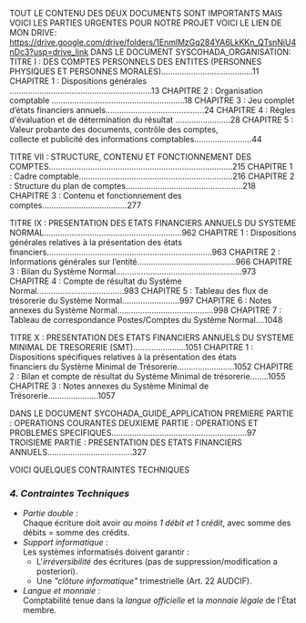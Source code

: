 TOUT LE CONTENU DES DEUX DOCUMENTS SONT IMPORTANTS MAIS VOICI LES PARTIES URGENTES POUR NOTRE PROJET
VOICI LE LIEN DE MON DRIVE: https://drive.google.com/drive/folders/1EnmlMzGq284YA6LkKKn_QTsnNiU4nDc3?usp=drive_link 
DANS LE DOCUMENT SYSCOHADA_ORGANISATION: 
TITRE I : DES COMPTES PERSONNELS DES ENTITES (PERSONNES
PHYSIQUES ET PERSONNES MORALES)……………...………………....11 
CHAPITRE 1 : Dispositions générales ………………………………………...…………..13 
CHAPITRE 2 : Organisation comptable ………………………………….………………18 
CHAPITRE 3 : Jeu complet d’états financiers annuels……………………………..........24 
CHAPITRE 4 : Règles d'évaluation et de détermination du résultat …………………...28 
CHAPITRE 5 : Valeur probante des documents, contrôle des comptes,                                     
collecte et publicité des informations comptables…………………….44 

TITRE VII : STRUCTURE, CONTENU ET FONCTIONNEMENT DES  COMPTES……………………………………………………………………..215 
CHAPITRE 1 : Cadre comptable………………………………………….……………...216 
CHAPITRE 2 : Structure du plan de comptes…………………………………………...218 
CHAPITRE 3 : Contenu et fonctionnement des comptes……………………………….277 

TITRE IX : PRESENTATION  DES ETATS FINANCIERS ANNUELS DU  SYSTEME NORMAL…………………………………………………...962 
CHAPITRE  1 : Dispositions générales relatives à la présentation des états                     financiers……………………………………………………………...963 
CHAPITRE  2 : Informations générales sur l’entité…………………………………….966 
CHAPITRE  3 : Bilan du Système Normal……………………………………………….973 
CHAPITRE 4 : Compte de résultat du Système Normal………………………………..983 
CHAPITRE 5 : Tableau des flux de trésorerie du Système Normal…………………....997 
CHAPITRE  6 : Notes annexes  du Système Normal……………………………………998 
CHAPITRE  7 : Tableau de correspondance Postes/Comptes du Système Normal….1048

TITRE X : PRESENTATION  DES ETATS FINANCIERS ANNUELS DU  SYSTEME MINIMAL DE TRESORERIE (SMT)…………………..1051 
CHAPITRE  1 : Dispositions spécifiques relatives à la présentation des états             
financiers du Système Minimal de Trésorerie…………………….1052 
CHAPITRE  2 : Bilan et compte de résultat du Système Minimal de trésorerie……..1055 
CHAPITRE  3 : Notes annexes  du Système Minimal de Trésorerie………………….1057

DANS LE DOCUMENT SYCOHADA_GUIDE_APPLICATION
PREMIERE PARTIE :   OPERATIONS COURANTES 
DEUXIEME PARTIE : OPERATIONS ET PROBLEMES SPECIFIQUES...........................................................97 
TROISIEME PARTIE : PRESENTATION DES ETATS FINANCIERS ANNUELS.....................................327 

VOICI QUELQUES CONTRAINTES TECHNIQUES
### *4. Contraintes Techniques*
- *Partie double* :  
  Chaque écriture doit avoir *au moins 1 débit et 1 crédit*, avec somme des débits = somme des crédits.  
- *Support informatique* :  
  Les systèmes informatisés doivent garantir :  
  - L'*irréversibilité* des écritures (pas de suppression/modification a posteriori).  
  - Une *"clôture informatique"* trimestrielle (Art. 22 AUDCIF).  
- *Langue et monnaie* :  
  Comptabilité tenue dans la *langue officielle* et la *monnaie légale* de l'État membre.